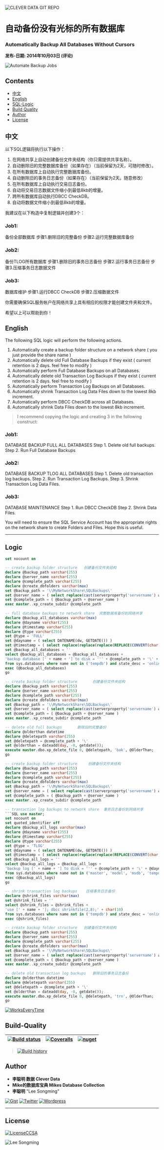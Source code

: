 ![CLEVER DATA GIT REPO](https://github.com/congmingshuju/git-resources/blob/master/images/0-clever-data-github.png "李聪明 数据")


# 自动备份没有光标的所有数据库
### Automatically Backup All Databases Without Cursors
**发布-日期:  2014年10月03日 (评论)**

![Automate Backup Jobs](images/process-automation-on-the-metal-gears-l.jpg?raw=true "SQL Automation")

## Contents

- [中文](#中文)
- [English](#English)
- [SQL-Logic](#Logic)
- [Build Quality](#Build-Quality)
- [Author](#Author)
- [License](#License) 


## 中文
以下SQL逻辑将执行以下操作：
1.	在网络共享上自动创建备份文件夹结构（你只需提供共享名称）。
2.	自动删除旧的完整数据库备份（如果存在）（当前保留为2天，可随时修改）。
3.	在所有数据库上自动执行完整数据库备份。
4.	自动删除旧的事务日志备份（如果存在）（当前保留为2天。随意修改）
5.	在所有数据库上自动执行交易日志备份。
6.	自动将交易日志数据文件缩小到最低8kb的增量。
7.	跨所有数据库自动执行DBCC CheckDB。
8.	自动将数据文件缩小到最低8kb的增量。

我建议在以下构造中复制逻辑并创建3个：
### Job1:
备份全部数据库
步骤1.删除旧的完整备份
步骤2.运行完整数据库备份
### Job2:
备份TLOG所有数据库
步骤1.删除旧的事务日志备份
步骤2.运行事务日志备份
步骤3.压缩事务日志数据文件
### Job3:
数据库维护
步骤1.运行DBCC CheckDB
步骤2.压缩数据文件

你需要确保SQL服务帐户在网络共享上具有相应的权限才能创建文件夹和文件。

希望以上可以帮助到你！


## English
The following SQL logic will perform the following actions.
1. Automatically create a backup folder structure on a network share ( you just provide the share name )
2. Automatically delete old Full Database Backups if they exist ( current retention is 2 days. feel free to modify )
3. Automatically perform Full Database Backups on all Databases.
4. Automatically delete old Transaction Log Backups if they exist ( current retention is 2 days. feel free to modify )
5. Automatically perform Transaction Log Backups on all Databases.
6. Automatically shrink Transaction Log Data Files down to the lowest 8kb increment.
7. Automatically perform DBCC CheckDB across all Databases.
8. Automatically shrink Data Files down to the lowest 8kb increment.

> I recommend copying the logic and creating 3  in the following construct:

### Job1:
DATABASE BACKUP FULL ALL DATABASES
Step 1. Delete old full backups.
Step 2. Run Full Database Backups
### Job2:
DATABASE BACKUP TLOG ALL DATABASES
Step 1. Delete old transaction log backups.
Step 2. Run Transaction Log Backups.
Step 3. Shrink Transaction Log Data Files.
### Job3:
DATABASE MAINTENANCE
Step 1. Run DBCC CheckDB
Step 2. Shrink Data Files.

You will need to ensure the SQL Service Account has the appropriate rights on the network share to create Folders and Files.
Hope this is useful.


---
## Logic
```SQL
set nocount on
 
-- create backup folder structure   创建备份文件夹结构
declare @backup_path varchar(255)
declare @server_name varchar(255)
declare @complete_path varchar(255)
declare @create_dbfolders varchar(max)
set @backup_path = '\\MyNetworkShare\SQLBackups\'
set @server_name = ( select replace(cast(serverproperty('servername') as varchar(255)), '\', '--') )
set @complete_path = ( @backup_path + @server_name )
exec master..xp_create_subdir @complete_path
 
-- full database backups to network share  完整数据库备份到网络共享
declare @backup_all_databases varchar(max)
declare @dayname varchar(255)
declare @timestamp varchar(255)
declare @type varchar(255)
set @type = 'FULL'
set @dayname = ( select DATENAME(dw, GETDATE()) )
set @timestamp = ( select replace(replace(replace(REPLACE(CONVERT(char, getdate()), ':', '-'), 'AM', 'am'), 'PM' ,'pm'), ' ', ''))
set @backup_all_databases = ''
select @backup_all_databases = @backup_all_databases + 
'backup database [' + name + '] to disk = ''' + @complete_path + '\' + @dayname + ' ' + @timestamp + ' ' + @type + ' ' + name + '.bak' + ''';' + CHAR(10)
from sys.databases where name not in ('tempdb') and state_desc = 'online'
exec (@backup_all_databases)
go
 
-- create backup folder structure       创建备份文件夹结构
declare @backup_path varchar(255)
declare @server_name varchar(255)
declare @complete_path varchar(255)
declare @create_dbfolders varchar(max)
set @backup_path = '\\MyNetworkShare\SQLBackups\'
set @server_name = ( select replace(cast(serverproperty('servername') as varchar(255)), '\', '--') )
set @complete_path = ( @backup_path + @server_name )
exec master..xp_create_subdir @complete_path
 
-- delete old full backups       删除旧的完整备份
declare @olderthan datetime
declare @deletepath varchar(255)
set @deletepath = @complete_path + '\'
set @olderthan = dateadd(day, -0, getdate());
execute master.dbo.xp_delete_file 0, @deletepath, 'bak', @OlderThan;
go
 
-- create backup folder structure     创建备份文件夹结构
declare @backup_path varchar(255)
declare @server_name varchar(255)
declare @complete_path varchar(255)
declare @create_dbfolders varchar(max)
set @backup_path = '\\MyNetworkShare\SQLBackups\'
set @server_name = ( select replace(cast(serverproperty('servername') as varchar(255)), '\', '--') )
set @complete_path = ( @backup_path + @server_name )
exec master..xp_create_subdir @complete_path
 
-- transaction log backups to network share  事务日志备份到网络共享
```SQL use master;
set nocount on
set quoted_identifier off
declare @backup_all_logs varchar(max)
declare @dayname varchar(255)
declare @timestamp varchar(255)
declare @type varchar(255)
set @type = 'TLOG'
set @dayname = ( select DATENAME(dw, GETDATE()) )
set @timestamp = ( select replace(replace(replace(REPLACE(CONVERT(char, getdate()), ':', '-'), 'AM', 'am'), 'PM' ,'pm'), ' ', ''))
set @backup_all_logs = ''
select @backup_all_logs = @backup_all_logs + 
'backup log [' + name + '] to disk = ''' + @complete_path + '\' + @dayname + ' ' + @timestamp + ' ' + @type + ' ' + name + '.trn' + ''';' + CHAR(10)
from sys.databases where name not in ('master', 'model', 'msdb', 'tempdb') and state_desc = 'online' and recovery_model_desc = 'FULL'
exec (@backup_all_logs)
go
 
-- shrink transaction log backups    压缩事务日志备份
declare @shrink_files varchar(max)
set @shrink_files = ''
select @shrink_files = @shrink_files +
'use [' + name + ']; dbcc shrinkfile(2,8);' + char(10)
from sys.databases where name not in ('tempdb') and state_desc = 'online' and recovery_model_desc = 'FULL'
exec (@shrink_files)
 
-- create backup folder structure   创建备份文件夹结构
declare @backup_path varchar(255)
declare @server_name varchar(255)
declare @complete_path varchar(255)
declare @create_dbfolders varchar(max)
set @backup_path = '\\MyNetworkShare\SQLBackups\'
set @server_name = ( select replace(cast(serverproperty('servername') as varchar(255)), '\', '--') )
set @complete_path = ( @backup_path + @server_name )
exec master..xp_create_subdir @complete_path
 
-- delete old transaction log backups   删除旧的事务日志备份
declare @olderthan datetime
declare @deletepath varchar(255)
set @deletepath = @complete_path + '\'
set @olderthan = dateadd(day, -0, getdate());
execute master.dbo.xp_delete_file 0, @deletepath, 'trn', @OlderThan;
go

```

[![WorksEveryTime](https://forthebadge.com/images/badges/60-percent-of-the-time-works-every-time.svg)](https://shitday.de/)

## Build-Quality 
| [![Build status](https://ci.appveyor.com/api/projects/status/pjxh5g91jpbh7t84?svg=true)](https://ci.appveyor.com/project/tygerbytes/resourcefitness) | [![Coveralls](https://coveralls.io/repos/github/tygerbytes/ResourceFitness/badge.svg?branch=master)](https://coveralls.io/github/tygerbytes/ResourceFitness?branch=master) | [![nuget](https://img.shields.io/nuget/v/TW.Resfit.Core.svg?style=flat-square)](https://www.nuget.org/packages/TW.Resfit.Core/) |
|-|-|-|

>[![Build history](https://buildstats.info/appveyor/chart/tygerbytes/resourcefitness)](https://ci.appveyor.com/project/tygerbytes/resourcefitness/history)


## Author

- **李聪明 数据 Clever Data**
- **Mike的数据库宝典 Mikes Database Collection**
- **李聪明** "Lee Songming"

[![Gist](https://img.shields.io/badge/Gist-李聪明数据-<COLOR>.svg)](https://gist.github.com/congmingshuju)
[![Twitter](https://img.shields.io/badge/Twitter-mike的数据库宝典-<COLOR>.svg)](https://twitter.com/mikesdatawork?lang=en)
[![Wordpress](https://img.shields.io/badge/Wordpress-mike的数据库宝典-<COLOR>.svg)](https://mikesdatawork.wordpress.com/)

---
## License
[![LicenseCCSA](https://img.shields.io/badge/License-CreativeCommonsSA-<COLOR>.svg)](https://creativecommons.org/share-your-work/licensing-types-examples/)

![Lee Songming](https://github.com/congmingshuju/git-resources/blob/master/images/clever-data-gist-z5.png "李聪明 数据")

